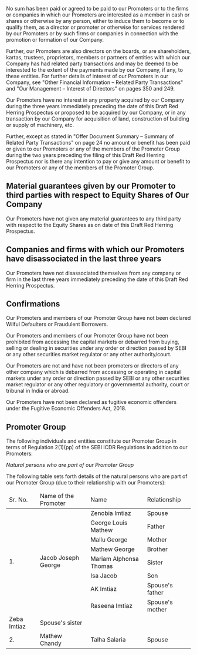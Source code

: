 No sum has been paid or agreed to be paid to our Promoters or to the firms or companies in which our Promoters are interested as a member in cash or shares or otherwise by any person, either to induce them to become or to qualify them, as a director or promoter or otherwise for services rendered by our Promoters or by such firms or companies in connection with the promotion or formation of our Company.

Further, our Promoters are also directors on the boards, or are shareholders, kartas, trustees, proprietors, members or partners of entities with which our Company has had related party transactions and may be deemed to be interested to the extent of the payments made by our Company, if any, to these entities. For further details of interest of our Promoters in our Company, see "Other Financial Information – Related Party Transactions" and "Our Management – Interest of Directors" on pages 350 and 249.

Our Promoters have no interest in any property acquired by our Company during the three years immediately preceding the date of this Draft Red Herring Prospectus or proposed to be acquired by our Company, or in any transaction by our Company for acquisition of land, construction of building or supply of machinery, etc.

Further, except as stated in "Offer Document Summary – Summary of Related Party Transactions" on page 24 no amount or benefit has been paid or given to our Promoters or any of the members of the Promoter Group during the two years preceding the filing of this Draft Red Herring Prospectus nor is there any intention to pay or give any amount or benefit to our Promoters or any of the members of the Promoter Group.

## Material guarantees given by our Promoter to third parties with respect to Equity Shares of Our Company

Our Promoters have not given any material guarantees to any third party with respect to the Equity Shares as on date of this Draft Red Herring Prospectus.

## Companies and firms with which our Promoters have disassociated in the last three years

Our Promoters have not disassociated themselves from any company or firm in the last three years immediately preceding the date of this Draft Red Herring Prospectus.

## Confirmations

Our Promoters and members of our Promoter Group have not been declared Wilful Defaulters or Fraudulent Borrowers.

Our Promoters and members of our Promoter Group have not been prohibited from accessing the capital markets or debarred from buying, selling or dealing in securities under any order or direction passed by SEBI or any other securities market regulator or any other authority/court.

Our Promoters are not and have not been promoters or directors of any other company which is debarred from accessing or operating in capital markets under any order or direction passed by SEBI or any other securities market regulator or any other regulatory or governmental authority, court or tribunal in India or abroad.

Our Promoters have not been declared as fugitive economic offenders under the Fugitive Economic Offenders Act, 2018.

## Promoter Group

The following individuals and entities constitute our Promoter Group in terms of Regulation 2(1)(pp) of the SEBI ICDR Regulations in addition to our Promoters:

*Natural persons who are part of our Promoter Group*

The following table sets forth details of the natural persons who are part of our Promoter Group (due to their relationship with our Promoters):

<table><thead><tr><td>Sr. No.</td><td>Name of the Promoter</td><td>Name</td><td>Relationship</td></tr></thead><tbody><tr><td rowspan="8">1.</td><td rowspan="8">Jacob Joseph George</td><td>Zenobia Imtiaz</td><td>Spouse</td></tr><tr><td>George Louis Mathew</td><td>Father</td></tr><tr><td>Mallu George</td><td>Mother</td></tr><tr><td>Mathew George</td><td>Brother</td></tr><tr><td>Mariam Alphonsa Thomas</td><td>Sister</td></tr><tr><td>Isa Jacob</td><td>Son</td></tr><tr><td>AK Imtiaz</td><td>Spouse's father</td></tr><tr><td>Raseena Imtiaz</td><td>Spouse's mother</td></tr><tr><td>Zeba Imtiaz</td><td>Spouse's sister</td></tr><tr><td>2.</td><td>Mathew Chandy</td><td>Talha Salaria</td><td>Spouse</td></tr></tbody></table>